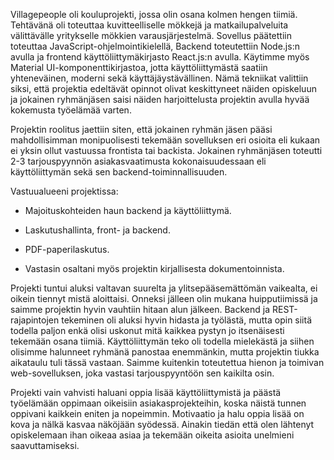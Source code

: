 Villagepeople oli kouluprojekti, jossa olin osana kolmen hengen tiimiä. Tehtävänä oli toteuttaa kuvitteelliselle mökkejä ja matkailupalveluita välittävälle yritykselle mökkien varausjärjestelmä. 
Sovellus päätettiin toteuttaa JavaScript-ohjelmointikielellä, Backend toteutettiin Node.js:n avulla ja frontend käyttöliittymäkirjasto React.js:n avulla. Käytimme myös Material UI-komponenttikirjastoa, jotta käyttöliittymästä saatiin yhteneväinen, moderni sekä käyttäjäystävällinen.
Nämä tekniikat valittiin siksi, että projektia edeltävät opinnot olivat keskittyneet näiden opiskeluun ja jokainen ryhmänjäsen saisi näiden harjoittelusta projektin avulla hyvää kokemusta työelämää varten.

Projektin roolitus jaettiin siten, että jokainen ryhmän jäsen pääsi mahdollisimman monipuolisesti tekemään sovelluksen eri osioita eli kukaan ei yksin ollut vastuussa frontista tai backista. Jokainen ryhmänjäsen toteutti 2-3 tarjouspyynnön asiakasvaatimusta kokonaisuudessaan eli käyttöliittymän sekä sen backend-toiminnallisuuden.

Vastuualueeni projektissa:

- Majoituskohteiden haun backend ja käyttöliittymä.

- Laskutushallinta, front- ja backend.

- PDF-paperilaskutus.

- Vastasin osaltani myös projektin kirjallisesta dokumentoinnista.

Projekti tuntui aluksi valtavan suurelta ja ylitsepääsemättömän vaikealta, ei oikein tiennyt mistä aloittaisi. Onneksi jälleen olin mukana huipputiimissä ja saimme projektin hyvin vauhtiin hitaan alun jälkeen. 
Backend ja REST-rajapintojen tekeminen oli aluksi hyvin hidasta ja työlästä, mutta opin siitä todella paljon enkä olisi uskonut mitä kaikkea pystyn jo itsenäisesti tekemään osana tiimiä.
Käyttöliittymän teko oli todella mielekästä ja siihen olisimme halunneet ryhmänä panostaa enemmänkin, mutta projektin tiukka aikataulu tuli tässä vastaan. Saimme kuitenkin toteutettua hienon ja toimivan web-sovelluksen, joka vastasi tarjouspyyntöön sen kaikilta osin.

Projekti vain vahvisti haluani oppia lisää käyttöliittymistä ja päästä työelämään oppimaan oikeisiin asiakasprojekteihin, koska näistä tunnen oppivani kaikkein eniten ja nopeimmin. Motivaatio ja halu oppia lisää on kova ja nälkä kasvaa näköjään syödessä.
Ainakin tiedän että olen lähtenyt opiskelemaan ihan oikeaa asiaa ja tekemään oikeita asioita unelmieni saavuttamiseksi.

